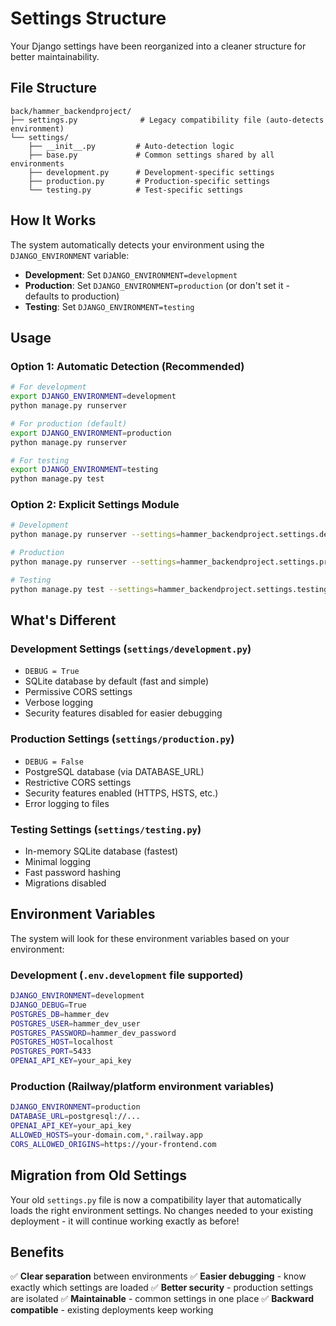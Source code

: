 # Settings Structure

Your Django settings have been reorganized into a cleaner structure for better maintainability.

## File Structure

```
back/hammer_backendproject/
├── settings.py              # Legacy compatibility file (auto-detects environment)
└── settings/
    ├── __init__.py         # Auto-detection logic
    ├── base.py             # Common settings shared by all environments
    ├── development.py      # Development-specific settings
    ├── production.py       # Production-specific settings
    └── testing.py          # Test-specific settings
```

## How It Works

The system automatically detects your environment using the `DJANGO_ENVIRONMENT` variable:

- **Development**: Set `DJANGO_ENVIRONMENT=development`
- **Production**: Set `DJANGO_ENVIRONMENT=production` (or don't set it - defaults to production)
- **Testing**: Set `DJANGO_ENVIRONMENT=testing`

## Usage

### Option 1: Automatic Detection (Recommended)
```bash
# For development
export DJANGO_ENVIRONMENT=development
python manage.py runserver

# For production (default)
export DJANGO_ENVIRONMENT=production
python manage.py runserver

# For testing
export DJANGO_ENVIRONMENT=testing
python manage.py test
```

### Option 2: Explicit Settings Module
```bash
# Development
python manage.py runserver --settings=hammer_backendproject.settings.development

# Production
python manage.py runserver --settings=hammer_backendproject.settings.production

# Testing
python manage.py test --settings=hammer_backendproject.settings.testing
```

## What's Different

### Development Settings (`settings/development.py`)
- `DEBUG = True`
- SQLite database by default (fast and simple)
- Permissive CORS settings
- Verbose logging
- Security features disabled for easier debugging

### Production Settings (`settings/production.py`)
- `DEBUG = False`
- PostgreSQL database (via DATABASE_URL)
- Restrictive CORS settings
- Security features enabled (HTTPS, HSTS, etc.)
- Error logging to files

### Testing Settings (`settings/testing.py`)
- In-memory SQLite database (fastest)
- Minimal logging
- Fast password hashing
- Migrations disabled

## Environment Variables

The system will look for these environment variables based on your environment:

### Development (`.env.development` file supported)
```bash
DJANGO_ENVIRONMENT=development
DJANGO_DEBUG=True
POSTGRES_DB=hammer_dev
POSTGRES_USER=hammer_dev_user
POSTGRES_PASSWORD=hammer_dev_password
POSTGRES_HOST=localhost
POSTGRES_PORT=5433
OPENAI_API_KEY=your_api_key
```

### Production (Railway/platform environment variables)
```bash
DJANGO_ENVIRONMENT=production
DATABASE_URL=postgresql://...
OPENAI_API_KEY=your_api_key
ALLOWED_HOSTS=your-domain.com,*.railway.app
CORS_ALLOWED_ORIGINS=https://your-frontend.com
```

## Migration from Old Settings

Your old `settings.py` file is now a compatibility layer that automatically loads the right environment settings. No changes needed to your existing deployment - it will continue working exactly as before!

## Benefits

✅ **Clear separation** between environments
✅ **Easier debugging** - know exactly which settings are loaded
✅ **Better security** - production settings are isolated
✅ **Maintainable** - common settings in one place
✅ **Backward compatible** - existing deployments keep working